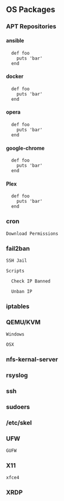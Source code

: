
## OS Packages
### APT Repositories
#### ansible

```shell
  def foo
    puts 'bar'
  end
```
	
#### docker

```shell
  def foo
    puts 'bar'
  end
```
	
#### opera

```shell
  def foo
    puts 'bar'
  end
```
	
#### google-chrome

```shell
  def foo
    puts 'bar'
  end
```
	
#### Plex

```shell
  def foo
    puts 'bar'
  end
```
### cron

    Download Permissions

### fail2ban

    SSH Jail

    Scripts

      Check IP Banned

      Unban IP

### iptables

### QEMU/KVM

    Windows

    OSX

### nfs-kernal-server
### rsyslog
### ssh
### sudoers
### /etc/skel
### UFW

    GUFW

###   X11

    xfce4

###   XRDP	
